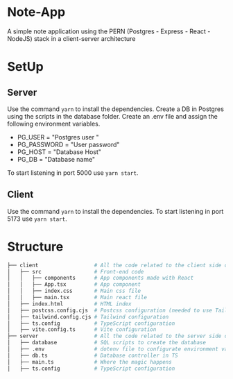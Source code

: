 # Note-App
A simple note application using the PERN (Postgres - Express - React - NodeJS) stack in a client-server architecture

# SetUp
## Server
Use the command `yarn` to install the dependencies.
Create a DB in Postgres using the scripts in the database folder.
Create an .env file and assign the following environment variables.
 - PG_USER = "Postgres user "
 - PG_PASSWORD = "User password" 
 - PG_HOST =  "Database Host"
 - PG_DB = "Database name"

To start listening in port 5000 use `yarn start`.

## Client
Use the command `yarn` to install the dependencies.
To start listening in port 5173 use `yarn start`.

# Structure
```bash
├── client					# All the code related to the client side of the application
│	├── src 				# Front-end code
│   │	├── components		# App components made with React
│   │	├── App.tsx			# App component
│   │	├── index.css		# Main css file
│   │	├── main.tsx		# Main react file
│   ├── index.html			# HTML index
│   ├── postcss.config.cjs	# Postcss configuration (needed to use TailwindCSS)
│   ├── tailwind.config.cjs	# Tailwind configuration
│   ├── ts.config			# TypeScript configuration
│   ├── vite.config.ts		# Vite configuration
├── server					# All the code related to the server side of the application
│   ├── database			# SQL scripts to create the database
│   ├── .env				# dotenv file to configurate environment variable (needs to be created)
│   ├── db.ts				# Database controller in TS
│   ├── main.ts				# Where the magic happens
│   ├── ts.config			# TypeScript configuration

```
